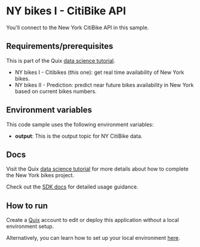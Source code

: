 # NY bikes I - CitiBike API

You'll connect to the New York CitiBike API in this sample.

## Requirements/prerequisites

This is part of the Quix [data science tutorial](https://quix.ai/docs/guides/tutorials/data-science-tutorial.html). 

- NY bikes I - Citibikes (this one): get real time availability of New York bikes.
- NY bikes II - Prediction: predict near future bikes availability in New York based on current bikes numbers.

## Environment variables

This code sample uses the following environment variables:

- **output**: This is the output topic for NY CitiBike data.

## Docs
Visit the Quix [data science tutorial](https://quix.ai/docs/guides/tutorials/data-science-tutorial.html) for more details about how to complete the New York bikes project. 

Check out the [SDK docs](https://quix.ai/docs/sdk/introduction.html) for detailed usage guidance.

## How to run
Create a [Quix](https://portal.platform.quix.ai/self-sign-up?xlink=github) account to edit or deploy this application without a local environment setup.

Alternatively, you can learn how to set up your local environment [here](https://quix.ai/docs/sdk/python-setup.html).
